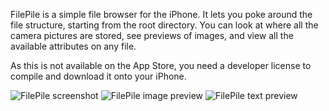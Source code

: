 FilePile is a simple file browser for the iPhone. It lets you poke around the file structure, starting from the root directory. You can look at where all the camera pictures are stored, see previews of images, and view all the available attributes on any file.

As this is not available on the App Store, you need a developer license to compile and download it onto your iPhone.

![FilePile screenshot](http://www.bdunagan.com/files/FilePile_screenshot.png "FilePile screenshot")
![FilePile image preview](http://www.bdunagan.com/files/FilePile_image_preview.png "FilePile image preview")
![FilePile text preview](http://www.bdunagan.com/files/FilePile_text_preview.png "FilePile text preview")